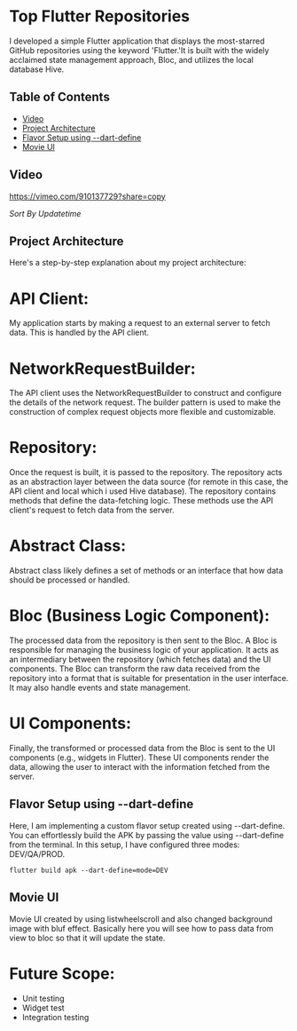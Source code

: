 # Top Flutter Repositories

I developed a simple Flutter application that displays the most-starred GitHub repositories using the keyword 'Flutter.'It is built with the widely acclaimed state management approach, Bloc, and utilizes the local database Hive.



## Table of Contents
- [Video](#video)
- [Project Architecture](#project-architecture)
- [Flavor Setup using --dart-define](#Flavor)
- [Movie UI](#MovieUI)


## Video
https://vimeo.com/910137729?share=copy



*Sort By Updatetime*

## Project Architecture
Here's a step-by-step explanation about my project architecture:

# API Client:
My application starts by making a request to an external server to fetch data. This is handled by the API client.
# NetworkRequestBuilder:
The API client uses the NetworkRequestBuilder to construct and configure the details of the network request. The builder pattern is used to make the construction of complex request objects more flexible and customizable.
# Repository:
Once the request is built, it is passed to the repository. The repository acts as an abstraction layer between the data source (for remote in this case, the API client and local which i used Hive database).
The repository contains methods that define the data-fetching logic. These methods use the API client's request to fetch data from the server.
# Abstract Class:
Abstract class likely defines a set of methods or an interface that how data should be processed or handled.
# Bloc (Business Logic Component):
The processed data from the repository is then sent to the Bloc. A Bloc is responsible for managing the business logic of your application. It acts as an intermediary between the repository (which fetches data) and the UI components.
The Bloc can transform the raw data received from the repository into a format that is suitable for presentation in the user interface. It may also handle events and state management.
# UI Components:
Finally, the transformed or processed data from the Bloc is sent to the UI components (e.g., widgets in Flutter). These UI components render the data, allowing the user to interact with the information fetched from the server.

## Flavor Setup using --dart-define

Here, I am implementing a custom flavor setup created using --dart-define. You can effortlessly build the APK by passing the value using --dart-define from the terminal. In this setup, I have configured three modes: DEV/QA/PROD.

```
flutter build apk --dart-define=mode=DEV

```

## Movie UI
Movie UI created by using listwheelscroll and also changed background image with bluf effect. Basically here you will see how to pass data from view to bloc so that it will update the state.



# Future Scope:
- Unit testing 
- Widget test
- Integration testing